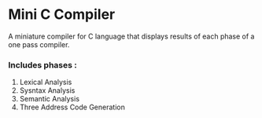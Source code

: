 # Mini C Compiler

A miniature compiler for C language that displays results of each phase of a one pass compiler.

### Includes phases :
1. Lexical Analysis
2. Sysntax Analysis
3. Semantic Analysis
4. Three Address Code Generation
